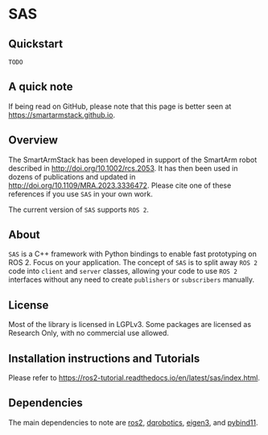 # SAS

## Quickstart

```commandline
TODO
```

## A quick note

If being read on GitHub, please note that this page is better seen at https://smartarmstack.github.io.

## Overview

The SmartArmStack has been developed in support of the SmartArm robot described in http://doi.org/10.1002/rcs.2053. 
It has then been used in dozens of publications and updated in http://doi.org/10.1109/MRA.2023.3336472. Please cite one
of these references if you use `SAS` in your own work.

The current version of `SAS` supports `ROS 2`. 

## About

`SAS` is a C++ framework with Python bindings to enable fast prototyping on ROS 2. Focus on your application. 
The concept of `SAS` is to split away `ROS 2` code into `client` and `server` classes, allowing your code to use
`ROS 2` interfaces without any need to create `publishers` or `subscribers` manually.

## License

Most of the library is licensed in LGPLv3. Some packages are licensed as Research Only, with no commercial use allowed.

## Installation instructions and Tutorials

Please refer to https://ros2-tutorial.readthedocs.io/en/latest/sas/index.html.

## Dependencies

The main dependencies to note are [ros2](https://www.ros.org), [dqrobotics](https://dqrobotics.github.io), [eigen3](https://eigen.tuxfamily.org/index.php?title=Main_Page), and [pybind11](https://pybind11.readthedocs.io/en/stable/).

